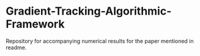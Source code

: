# Gradient-Tracking-Algorithmic-Framework
Repository for accompanying numerical results for the paper mentioned in readme.
